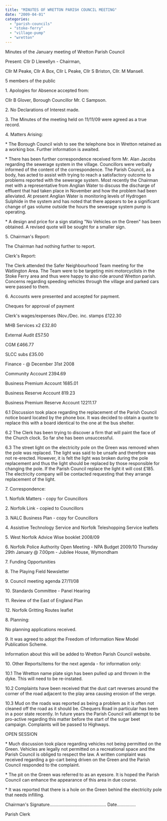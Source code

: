 ```yaml
---
title: "MINUTES OF WRETTON PARISH COUNCIL MEETING"
date: "2009-04-01"
categories: 
  - "parish-councils"
  - "stoke-ferry"
  - "village-pump"
  - "wretton"
---
```


Minutes of the January meeting of Wretton Parish Council

Present: Cllr D Llewellyn - Chairman,

Cllr M Peake, Cllr A Box, Cllr L Peake, Cllr S Briston, Cllr. M Mansell.

5 members of the public

1\. Apologies for Absence accepted from:

Cllr B Glover, Borough Councillor Mr. C Sampson.

2\. No Declarations of Interest made.

3\. The Minutes of the meeting held on 11/11/09 were agreed as a true record.

4\. Matters Arising:

\* The Borough Council wish to see the telephone box in Wretton retained as a working box. Further information is awaited.

\* There has been further correspondence received form Mr. Alan Jacobs regarding the sewerage system in the village. Councillors were verbally informed of the content of the correspondence. The Parish Council, as a body, has acted to assist with trying to reach a satisfactory outcome to problems reported with the sewerage system. Most recently the Chairman met with a representative from Anglian Water to discuss the discharge of effluent that had taken place in November and how the problem had been alleviated. At present Anglian Water is monitoring levels of Hydrogen Sulphide in the system and has noted that there appears to be a significant change of gas volume outside the hours the sewerage system pump is operating.

\* A design and price for a sign stating "No Vehicles on the Green" has been obtained. A revised quote will be sought for a smaller sign.

5\. Chairman's Report:

The Chairman had nothing further to report.

Clerk's Report:

The Clerk attended the Safer Neighbourhood Team meeting for the Watlington Area. The Team were to be targeting mini motorcyclists in the Stoke Ferry area and thus were happy to also ride around Wretton parish. Concerns regarding speeding vehicles through the village and parked cars were passed to them.

6\. Accounts were presented and accepted for payment.

Cheques for approval of payment

Clerk's wages/expenses (Nov./Dec. inc. stamps £122.30

MHB Services x2 £32.80

External Audit £57.50

CGM £466.77

SLCC subs £35.00

Finance - @ December 31st 2008

Community Account 2394.69

Business Premium Account 1685.01

Business Reserve Account 819.23

Business Premium Reserve Account 12211.17

6.1 Discussion took place regarding the replacement of the Parish Council notice board located by the phone box. It was decided to obtain a quote to replace this with a board identical to the one at the bus shelter.

6.2 The Clerk has been trying to discover a firm that will paint the face of the Church clock. So far she has been unsuccessful.

6.3 The street light on the electricity pole on the Green was removed when the pole was replaced. The light was said to be unsafe and therefore was not re-erected. However, it is felt the light was broken during the pole replacement and thus the light should be replaced by those responsible for changing the pole. If the Parish Council replace the light it will cost £185. The electricity company will be contacted requesting that they arrange replacement of the light.

7\. Correspondence:

1\. Norfolk Matters - copy for Councillors

2\. Norfolk Link - copied to Councillors

3\. NALC Business Plan - copy for Councillors

4\. Assistive Technology Service and Norfolk Teleshopping Service leaflets

5\. West Norfolk Advice Wise booklet 2008/09

6\. Norfolk Police Authority Open Meeting - NPA Budget 2009/10 Thursday 29th January @ 7.00pm - Jubilee House, Wymondham

7\. Funding Opportunities

8\. The Playing Field Newsletter

9\. Council meeting agenda 27/11/08

10\. Standards Committee - Panel Hearing

11\. Review of the East of England Plan

12\. Norfolk Gritting Routes leaflet

8\. Planning:

No planning applications received.

9\. It was agreed to adopt the Freedom of Information New Model Publication Scheme.

Information about this will be added to Wretton Parish Council website.

10\. Other Reports/items for the next agenda - for information only:

10.1 The Wretton name plate sign has been pulled up and thrown in the dyke. This will need to be re-instated.

10.2 Complaints have been received that the dust cart reverses around the corner of the road adjacent to the play area causing erosion of the verge.

10.3 Mud on the roads was reported as being a problem as it is often not cleaned off the road as it should be. Chequers Road in particular has been in a poor state recently. In future years the Parish Council will attempt to be pro-active regarding this matter before the start of the sugar beet campaign. Complaints will be passed to Highways.

OPEN SESSION

\* Much discussion took place regarding vehicles not being permitted on the Green. Vehicles are legally not permitted on a recreational space and the Parish Council is obliged to respect the law. A written complaint was received regarding a go-cart being driven on the Green and the Parish Council responded to the complaint.

\* The pit on the Green was referred to as an eyesore. It is hoped the Parish Council can enhance the appearance of this area in due course.

\* It was reported that there is a hole on the Green behind the electricity pole that needs infilling.

Chairman's Signature............................................. Date...............

Parish Clerk

